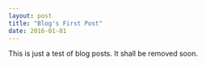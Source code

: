 ```yaml
---
layout: post
title: "Blog's First Post"
date: 2016-01-01
---
```


This is just a test of blog posts. It shall be removed soon.
